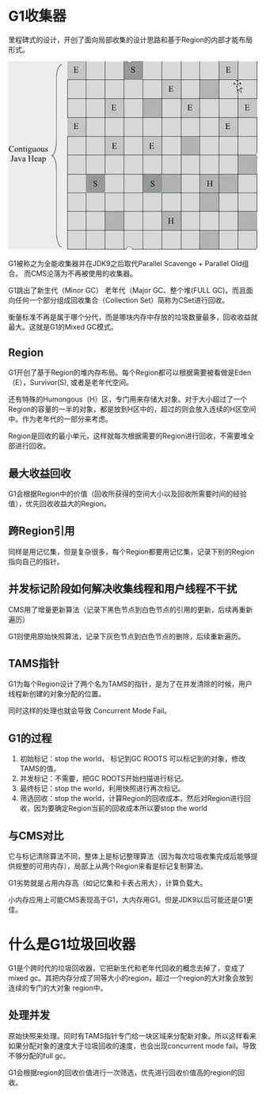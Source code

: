 # G1收集器

里程碑式的设计，开创了面向局部收集的设计思路和基于Region的内部才能布局形式。

![image](./G1.png)

G1被称之为全能收集器并在JDK9之后取代Parallel Scavenge + Parallel Old组合。 而CMS沦落为不再被使用的收集器。

G1跳出了新生代（Minor GC） 老年代（Major GC、整个堆(FULL GC)。而且面向任何一个部分组成回收集合（Collection Set）简称为CSet进行回收。

衡量标准不再是属于哪个分代，而是哪块内存中存放的垃圾数量最多，回收收益就最大。这就是G1的Mixed GC模式。

## Region
G1开创了基于Region的堆内存布局。每个Region都可以根据需要被看做是Eden（E），Survivor(S), 或者是老年代空间。

还有特殊的Humongous（H）区，专门用来存储大对象。对于大小超过了一个Region的容量的一半的对象，都是放到H区中的，超过的则会放入连续的H区空间中。作为老年代的一部分来考虑。

Region是回收的最小单元，这样就每次根据需要的Region进行回收，不需要堆全部进行回收。

## 最大收益回收
G1会根据Region中的价值（回收所获得的空间大小以及回收所需要时间的经验值），优先回收收益大的Region。

## 跨Region引用

同样是用记忆集，但是复杂很多，每个Region都要用记忆集，记录下别的Region指向自己的指针。

## 并发标记阶段如何解决收集线程和用户线程不干扰

CMS用了增量更新算法（记录下黑色节点到白色节点的引用的更新，后续再重新遍历）

G1则使用原始快照算法，记录下灰色节点到白色节点的删除，后续重新遍历。

## TAMS指针
G1为每个Region设计了两个名为TAMS的指针，是为了在并发清除的时候，用户线程新创建的对象分配的位置。

同时这样的处理也就会导致 Concurrent Mode Fail。

## G1的过程

1. 初始标记：stop the world， 标记到GC ROOTS 可以标记到的对象，修改TAMS的值。
2. 并发标记：不需要，把GC ROOTS开始扫描进行标记。
3. 最终标记：stop the world，利用快照进行再次标记。
4. 筛选回收：stop the world，计算Region的回收成本，然后对Region进行回收，因为要确定Region当前的回收成本所以要stop the world

## 与CMS对比

它与标记清除算法不同，整体上是标记整理算法（因为每次垃圾收集完成后能够提供规整的可用内存），局部上从两个Region来看是标记复制算法。

G1劣势就是占用内存高（如记忆集和卡表占用大），计算负载大。

小内存应用上可能CMS表现高于G1，大内存用G1。但是JDK9以后可能还是G1更佳。

# 什么是G1垃圾回收器
G1是个跨时代的垃圾回收器，它把新生代和老年代回收的概念去掉了，变成了mixed gc。其把内存分成了同等大小的region，超过一个region的大对象会放到连续的专门的大对象 region中。

## 处理并发
原始快照来处理。同时有TAMS指针专门给一块区域来分配新对象。所以这样看来如果分配对象的速度大于垃圾回收的速度，也会出现concurrent mode fail。导致不够分配的full gc。

G1会根据region的回收价值进行一次筛选，优先进行回收价值高的region的回收。